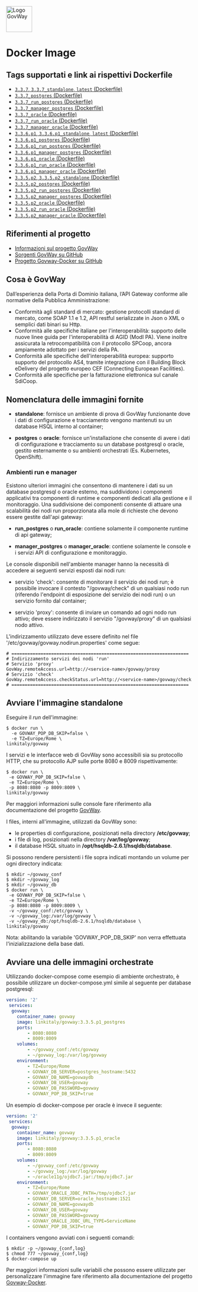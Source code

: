 <img height="70px" alt="Logo GovWay" src="https://govway.org/assets/images/gway_logo.svg">

# Docker Image


## Tags supportati e link ai rispettivi Dockerfile

* [`3.3.7`, `3.3.7_standalone`, `latest` (Dockerfile)](https://github.com/link-it/govway-docker/blob/gw_3.3.7/govway/Dockerfile.govway)
* [`3.3.7_postgres` (Dockerfile)](https://github.com/link-it/govway-docker/blob/gw_3.3.7/govway/Dockerfile.govway)
* [`3.3.7_run_postgres` (Dockerfile)](https://github.com/link-it/govway-docker/blob/gw_3.3.7/govway/Dockerfile.govway)
* [`3.3.7_manager_postgres` (Dockerfile)](https://github.com/link-it/govway-docker/blob/gw_3.3.7/govway/Dockerfile.govway)
* [`3.3.7_oracle` (Dockerfile)](https://github.com/link-it/govway-docker/blob/gw_3.3.7/govway/Dockerfile.govway)
* [`3.3.7_run_oracle` (Dockerfile)](https://github.com/link-it/govway-docker/blob/gw_3.3.7/govway/Dockerfile.govway)
* [`3.3.7_manager_oracle` (Dockerfile)](https://github.com/link-it/govway-docker/blob/gw_3.3.7/govway/Dockerfile.govway)
* [`3.3.6.p1`, `3.3.6.p1_standalone`, `latest` (Dockerfile)](https://github.com/link-it/govway-docker/blob/gw_3.3.6.p1/govway/Dockerfile.govway)
* [`3.3.6.p1_postgres` (Dockerfile)](https://github.com/link-it/govway-docker/blob/gw_3.3.6.p1/govway/Dockerfile.govway)
* [`3.3.6.p1_run_postgres` (Dockerfile)](https://github.com/link-it/govway-docker/blob/gw_3.3.6.p1/govway/Dockerfile.govway)
* [`3.3.6.p1_manager_postgres` (Dockerfile)](https://github.com/link-it/govway-docker/blob/gw_3.3.6.p1/govway/Dockerfile.govway)
* [`3.3.6.p1_oracle` (Dockerfile)](https://github.com/link-it/govway-docker/blob/gw_3.3.6.p1/govway/Dockerfile.govway)
* [`3.3.6.p1_run_oracle` (Dockerfile)](https://github.com/link-it/govway-docker/blob/gw_3.3.6.p1/govway/Dockerfile.govway)
* [`3.3.6.p1_manager_oracle` (Dockerfile)](https://github.com/link-it/govway-docker/blob/gw_3.3.6.p1/govway/Dockerfile.govway)
* [`3.3.5.p2`, `3.3.5.p2_standalone` (Dockerfile)](https://github.com/link-it/govway-docker/blob/gw_3.3.5.p2/govway/Dockerfile.govway)
* [`3.3.5.p2_postgres` (Dockerfile)](https://github.com/link-it/govway-docker/blob/gw_3.3.5.p2/govway/Dockerfile.govway)
* [`3.3.5.p2_run_postgres` (Dockerfile)](https://github.com/link-it/govway-docker/blob/gw_3.3.5.p2/govway/Dockerfile.govway)
* [`3.3.5.p2_manager_postgres` (Dockerfile)](https://github.com/link-it/govway-docker/blob/gw_3.3.5.p2/govway/Dockerfile.govway)
* [`3.3.5.p2_oracle` (Dockerfile)](https://github.com/link-it/govway-docker/blob/gw_3.3.5.p2/govway/Dockerfile.govway)
* [`3.3.5.p2_run_oracle` (Dockerfile)](https://github.com/link-it/govway-docker/blob/gw_3.3.5.p2/govway/Dockerfile.govway)
* [`3.3.5.p2_manager_oracle` (Dockerfile)](https://github.com/link-it/govway-docker/blob/gw_3.3.5.p2/govway/Dockerfile.govway)

## Riferimenti al progetto
* [Informazioni sul progetto GovWay](https://govway.org/)
* [Sorgenti GovWay su GitHub](https://github.com/link-it/govway)
* [Progetto Govway-Docker su GitHub](https://github.com/link-it/govway-docker)

## Cosa è GovWay
Dall’esperienza della Porta di Dominio italiana, l’API Gateway conforme alle normative della Pubblica Amministrazione:

* Conformità agli standard di mercato: gestione protocolli standard di mercato, come SOAP 1.1 e 1.2, API restful serializzate in Json o XML o semplici dati binari su Http.
* Conformità alle specifiche italiane per l'interoperabilità: supporto delle nuove linee guida per l'interoperabilità di AGID (ModI PA). Viene inoltre assicurata la retrocompatibilità con il protocollo SPCoop, ancora ampiamente adottato per i servizi della PA.
* Conformità alle specifiche dell'interoperabilità europea: supporto supporto del protocollo AS4, tramite integrazione con il Building Block eDelivery del progetto europeo CEF (Connecting European Facilities).
* Conformità alle specifiche per la fatturazione elettronica sul canale SdiCoop.



## Nomenclatura delle immagini fornite

- **standalone**: fornisce un ambiente di prova di GovWay funzionante dove i dati di configurazione e tracciamento vengono mantenuti su un database HSQL interno al container;

- **postgres** o **oracle**: fornisce un'installazione che consente di avere i dati di configurazione e tracciamento su un database postgresql o oracle, gestito esternamente o su ambienti orchestrati (Es. Kubernetes, OpenShift).

### Ambienti run e manager

Esistono ulteriori immagini che consentono di mantenere i dati su un database postgresql o oracle esterno, ma suddividono i componenti applicativi tra componenti di runtime e componenti dedicati alla gestione e il monitoraggio. Una suddivisione dei componenti consente di attuare una scalabilità dei nodi run proporzionata alla mole di richieste che devono essere gestite dall'api gateway:

- **run_postgres** o **run_oracle**: contiene solamente il componente runtime di api gateway;

- **manager_postgres** o **manager_oracle**: contiene solamente le console e i servizi API di configurazione e monitoraggio.

Le console disponibili nell'ambiente manager hanno la necessità di accedere ai seguenti servizi esposti dai nodi run:

- servizio 'check': consente di monitorare il servizio dei nodi run; è possibile invocare il contesto "/govway/check" di un qualsiasi nodo run (riferendo l'endpoint di esposizione del servizio dei nodi run) o un servizio fornito dal container;

- servizio 'proxy': consente di inviare un comando ad ogni nodo run attivo; deve essere indirizzato il servizio "/govway/proxy" di un qualsiasi nodo attivo.

L'indirizzamento utilizzato deve essere definito nel file '/etc/govway/govway.nodirun.properties' come segue:

```
# ===================================================================
# Indirizzamento servizi dei nodi 'run' 
# Servizio 'proxy'
GovWay.remoteAccess.url=http://<service-name>/govway/proxy
# Servizio 'check'
GovWay.remoteAccess.checkStatus.url=http://<service-name>/govway/check
# ===================================================================
```

## Avviare l'immagine standalone

Eseguire il _run_ dell'immagine:

```console 
$ docker run \
  -e GOVWAY_POP_DB_SKIP=false \
  -e TZ=Europe/Rome \
linkitaly/govway
```

I servizi e le interfacce web di GovWay sono accessibili sia su protocollo HTTP, che su protocollo AJP sulle porte 8080 e 8009 rispettivamente:

```console 
$ docker run \
 -e GOVWAY_POP_DB_SKIP=false \
 -e TZ=Europe/Rome \
 -p 8080:8080 -p 8009:8009 \
linkitaly/govway
```

Per maggiori informazioni sulle console fare riferimento alla documentazione del progetto [GovWay](https://govway.org/documentazione/).

I files, interni all'immagine, utilizzati da GovWay sono: 
- le properties di configurazione, posizionati nella directory **/etc/govway**;
- i file di log, posizionati nella directory **/var/log/govway**;
- il database HSQL situato in **/opt/hsqldb-2.6.1/hsqldb/database**.

Si possono rendere persistenti i file sopra indicati montando un volume per ogni directory indicata:

```console 
$ mkdir ~/govway_conf
$ mkdir ~/govway_log
$ mkdir ~/govway_db
$ docker run \
 -e GOVWAY_POP_DB_SKIP=false \
 -e TZ=Europe/Rome \
 -p 8080:8080 -p 8009:8009 \
 -v ~/govway_conf:/etc/govway \
 -v ~/govway_log:/var/log/govway \
 -v ~/govway_db:/opt/hsqldb-2.6.1/hsqldb/database \
linkitaly/govway
```
Nota: abilitando la variabile 'GOVWAY_POP_DB_SKIP' non verra effettuata l'inizializzazione della base dati.


## Avviare una delle immagini orchestrate

Utilizzando docker-compose come esempio di ambiente orchestrato, è possibile utilizzare un docker-compose.yml simile al seguente per database postgresql:

```yaml
version: '2'
 services:
  govway:
    container_name: govway
    image: linkitaly/govway:3.3.5.p1_postgres
    ports:
        - 8080:8080
        - 8009:8009
    volumes:
        - ~/govway_conf:/etc/govway
        - ~/govway_log:/var/log/govway
    environment:
        - TZ=Europe/Rome
        - GOVWAY_DB_SERVER=postgres_hostname:5432
        - GOVWAY_DB_NAME=govwaydb
        - GOVWAY_DB_USER=govway
        - GOVWAY_DB_PASSWORD=govway
        - GOVWAY_POP_DB_SKIP=true
```

Un esempio di docker-compose per oracle è invece il seguente:

```yaml
version: '2'
 services:
  govway:
    container_name: govway
    image: linkitaly/govway:3.3.5.p1_oracle
    ports:
        - 8080:8080
        - 8009:8009
    volumes:
        - ~/govway_conf:/etc/govway
        - ~/govway_log:/var/log/govway
        - ~/oracle11g/ojdbc7.jar:/tmp/ojdbc7.jar
    environment:
        - TZ=Europe/Rome
        - GOVWAY_ORACLE_JDBC_PATH=/tmp/ojdbc7.jar
        - GOVWAY_DB_SERVER=oracle_hostname:1521
        - GOVWAY_DB_NAME=govwaydb
        - GOVWAY_DB_USER=govway
        - GOVWAY_DB_PASSWORD=govway
        - GOVWAY_ORACLE_JDBC_URL_TYPE=ServiceName
        - GOVWAY_POP_DB_SKIP=true
```


I containers vengono avviati con i seguenti comandi:

```console
$ mkdir -p ~/govway_{conf,log}
$ chmod 777 ~/govway_{conf,log}
$ docker-compose up
```

Per maggiori informazioni sulle variabili che possono essere utilizzate per personalizzare l'immagine fare riferimento alla documentazione del progetto [Govway-Docker](https://github.com/link-it/govway-docker).
